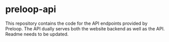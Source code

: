 # preloop-api
This repository contains the code for the API endpoints provided by Preloop. The API dually serves both the website backend as well as the API.
Readme needs to be updated.
